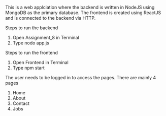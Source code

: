 This is a web applciation where the backend is written in NodeJS using MongoDB as the primary database.
The frontend is created using ReactJS and is connected to the backend via HTTP. 

Steps to run the backend
1) Open Assignment_8 in Terminal
2) Type nodo app.js
 
Steps to run the frontend
1) Open Frontend in Terminal
2) Type npm start

The user needs to be logged in to access the pages. There are mainly 4 pages 
1) Home 
2) About
3) Contact
4) Jobs
